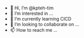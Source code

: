 - 👋 Hi, I’m @kpteh-tim
- 👀 I’m interested in ...
- 🌱 I’m currently learning CICD
- 💞️ I’m looking to collaborate on ...
- 📫 How to reach me ...

<!---
kpteh-tim/kpteh-tim is a ✨ special ✨ repository because its `README.md` (this file) appears on your GitHub profile.
You can click the Preview link to take a look at your changes.
--->
